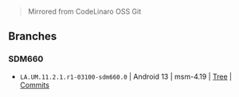 > Mirrored from CodeLinaro OSS Git

## Branches

### SDM660
- `LA.UM.11.2.1.r1-03100-sdm660.0` | Android 13 | msm-4.19 | [Tree](https://github.com/herobuxx/kernel_qcom/tree/LA.UM.11.2.1.r1-03100-sdm660.0) | [Commits](https://github.com/herobuxx/kernel_qcom/commits/LA.UM.11.2.1.r1-03100-sdm660.0)